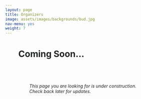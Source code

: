 ```yaml
---
layout: page
title: Organizers
image: assets/images/backgrounds/bud.jpg
nav-menu: yes
weight: 7
---
```


<h1 style="color:#202520; margin:1.5em">  Coming Soon...</h1>

<h6 style="color:#202520; margin:5.5em">  This page you are looking for is under construction. Check back later for updates.</h6>